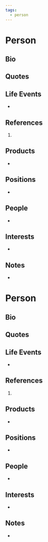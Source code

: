 ```yaml
---
tags:
  - person
---
```


# Person

## Bio

> 

## Quotes

> 

## Life Events

- 

## References

1.

## Products

- 

## Positions

- 

## People

- 

## Interests

- 

## Notes

-


# Person

## Bio

> 

## Quotes

> 

## Life Events

- 

## References

1.

## Products

- 

## Positions

- 

## People

- 

## Interests

- 

## Notes

-

